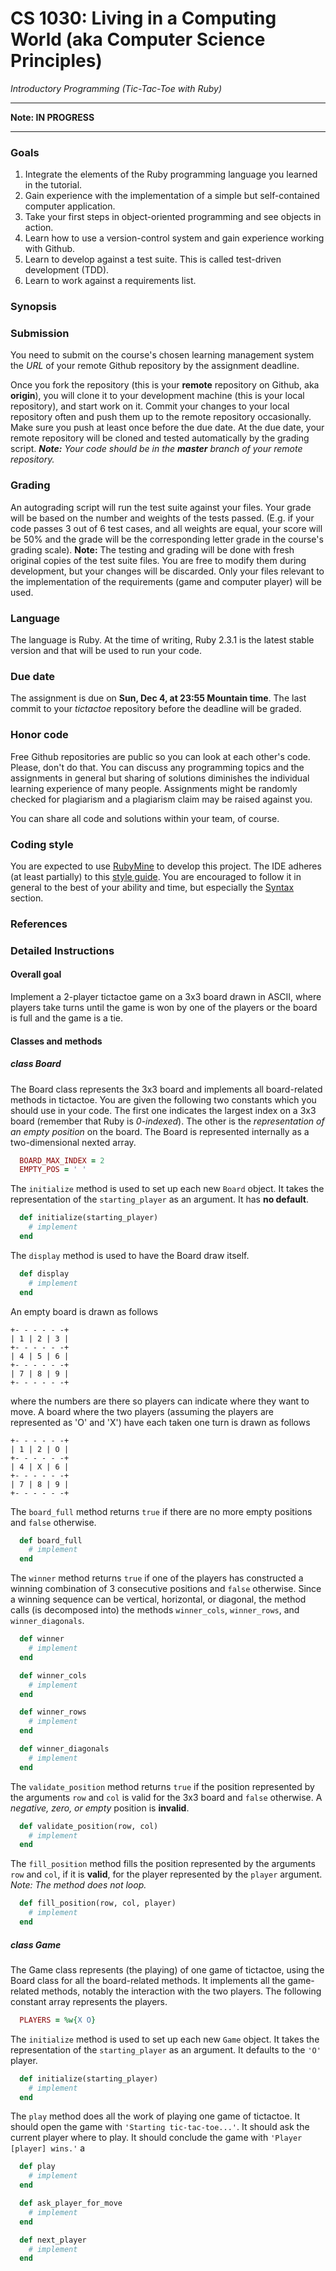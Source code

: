 # CS 1030: Living in a Computing World (aka Computer Science Principles)
_Introductory Programming_
_(Tic-Tac-Toe with Ruby)_

* * *

__Note: IN PROGRESS__

* * * 

### Goals

1. Integrate the elements of the Ruby programming language you learned in the tutorial.
2. Gain experience with the implementation of a simple but self-contained computer application.
3. Take your first steps in object-oriented programming and see objects in action.
4. Learn how to use a version-control system and gain experience working with Github.
5. Learn to develop against a test suite. This is called test-driven development (TDD).
6. Learn to work against a requirements list.

### Synopsis



### Submission

You need to submit on the course's chosen learning management system the _URL_ of your remote Github repository by the assignment deadline. 

Once you fork the repository (this is your **remote** repository on Github, aka **origin**), you will clone it to your development machine (this is your local repository), and start work on it. Commit your changes to your local repository often and push them up to the remote repository occasionally. Make sure you push at least once before the due date. At the due date, your remote repository will be cloned and tested automatically by the grading script. _**Note:** Your code should be in the **master** branch of your remote repository._

### Grading

An autograding script will run the test suite against your files. Your grade will be based on the number and weights of the tests passed. (E.g. if your code passes 3 out of 6 test cases, and all weights are equal, your score will be 50% and the grade will be the corresponding letter grade in the course's grading scale). **Note:** The testing and grading will be done with fresh original copies of the test suite files. You are free to modify them during development, but your changes will be discarded. Only your files relevant to the implementation of the requirements (game and computer player) will be used.

### Language

The language is Ruby. At the time of writing, Ruby 2.3.1 is the latest stable version and that will be used to run your code.

### Due date

The assignment is due on **Sun, Dec 4, at 23:55 Mountain time**. The last commit to your _tictactoe_ repository before the deadline will be graded.

### Honor code

Free Github repositories are public so you can look at each other's code. Please, don't do that. You can discuss any programming topics and the assignments in general but sharing of solutions diminishes the individual learning experience of many people. Assignments might be randomly checked for plagiarism and a plagiarism claim may be raised against you.

You can share all code and solutions within your team, of course.

### Coding style

You are expected to use [RubyMine](https://www.jetbrains.com/ruby/) to develop this project. The IDE adheres (at least partially) to this [style guide](https://github.com/bbatsov/ruby-style-guide). You are encouraged to follow it in general to the best of your ability and time, but especially the [Syntax](https://github.com/bbatsov/ruby-style-guide#syntax) section.

### References



### Detailed Instructions

#### Overall goal

Implement a 2-player tictactoe game on a 3x3 board drawn in ASCII, where players take turns until the game is won by one of the players or the board is full and the game is a tie.

#### Classes and methods

##### class Board

The Board class represents the 3x3 board and implements all board-related methods in tictactoe. You are given the following two constants which you should use in your code. The first one indicates the largest index on a 3x3 board (remember that Ruby is *0-indexed*). The other is the *representation of an empty position* on the board. The Board is represented internally as a two-dimensional nexted array.

```ruby
  BOARD_MAX_INDEX = 2
  EMPTY_POS = ' '
```

The `initialize` method is used to set up each new `Board` object. It takes the representation of the `starting_player` as an argument. It has __no default__.
```ruby
  def initialize(starting_player)
    # implement
  end
```

The `display` method is used to have the Board draw itself. 
```ruby
  def display
    # implement
  end
```
An empty board is drawn as follows
```
+- - - - - -+
| 1 | 2 | 3 | 
+- - - - - -+
| 4 | 5 | 6 | 
+- - - - - -+
| 7 | 8 | 9 | 
+- - - - - -+
```
where the numbers are there so players can indicate where they want to move. A board where the two players (assuming the players are represented as 'O' and 'X') have each taken one turn is drawn as follows
```
+- - - - - -+
| 1 | 2 | O | 
+- - - - - -+
| 4 | X | 6 | 
+- - - - - -+
| 7 | 8 | 9 | 
+- - - - - -+
```

The `board_full` method returns `true` if there are no more empty positions and `false` otherwise.
```ruby
  def board_full
    # implement
  end
```

The `winner` method returns `true` if one of the players has constructed a winning combination of 3 consecutive positions and `false` otherwise. Since a winning sequence can be vertical, horizontal, or diagonal, the method calls (is decomposed into) the methods `winner_cols`, `winner_rows`, and `winner_diagonals`.
```ruby
  def winner
    # implement
  end

  def winner_cols
    # implement
  end

  def winner_rows
    # implement
  end

  def winner_diagonals
    # implement
  end
```

The `validate_position` method returns `true` if the position represented by the arguments `row` and `col` is valid for the 3x3 board and `false` otherwise. A _negative, zero, or empty_ position is __invalid__.
```ruby
  def validate_position(row, col)
    # implement
  end
```

The `fill_position` method fills the position represented by the arguments `row` and `col`, if it is __valid__, for the player represented by the `player` argument. _Note: The method does not loop._
```ruby
  def fill_position(row, col, player)
    # implement
  end
```

##### class Game

The Game class represents (the playing) of one game of tictactoe, using the Board class for all the board-related methods. It implements all the game-related methods, notably the interaction with the two players. The following constant array represents the players.
```ruby
  PLAYERS = %w{X O}
```

The `initialize` method is used to set up each new `Game` object. It takes the representation of the `starting_player` as an argument. It defaults to the `'O'` player.
```ruby
  def initialize(starting_player)
    # implement
  end
```

The `play` method does all the work of playing one game of tictactoe. It should open the game with `'Starting tic-tac-toe...'`. It should ask the current player where to play. It should conclude the game with `'Player [player] wins.'` a

```ruby
  def play
    # implement
  end
```
```ruby
  def ask_player_for_move
    # implement
  end
```
```ruby
  def next_player
    # implement
  end
```

